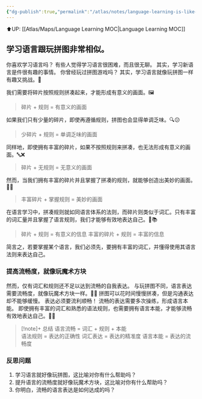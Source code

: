 ```yaml
---
{"dg-publish":true,"permalink":"/atlas/notes/language-learning-is-like-playing-puzzle/","tags":["tuition/language"]}
---
```


⬆️UP: [[Atlas/Maps/Language Learning MOC\|Language Learning MOC]]

## 学习语言跟玩拼图非常相似。

你喜欢学习语言吗？
有些人觉得学习语言很困难，而且很无聊。
其实，学习新语言是件很有趣的事情。
你曾经玩过拼图游戏吗？
其实，学习语言就像玩拼图一样有趣又挑战。🧩

我们需要将碎片按照规则拼凑起来，才能形成有意义的画面。🖼️
> 碎片 + 规则 = 有意义的画面

如果我们只有少量的碎片，即使再遵循规则，拼图也会显得单调乏味。🔍😕
> 少碎片 + 规则 = 单调乏味的画面

同样地，即使拥有丰富的碎片，如果不按照规则来拼凑，也无法形成有意义的画面。🔤❌
> 碎片 + 无规则 = 无意义的画面

然而，当我们拥有丰富的碎片并且掌握了拼凑的规则，就能够创造出美妙的画面。🎨🌟
> 丰富碎片 + 掌握规则 = 美妙的画面

在语言学习中，拼凑规则就如同语言体系的法则，而碎片则类似于词汇。只有丰富的词汇量并且掌握了语言规则，我们才能够有效地表达自己。💬📚

> 碎片 + 规则  = 有意义的信息
> 丰富的碎片 + 规则  = 丰富的信息

简言之，若要掌握某个语言，我们必须先，要拥有丰富的词汇，并懂得使用其语言法则来表达自己。

### 提高流畅度，就像玩魔术方块

然而，仅有词汇和规则还不足以达到流畅的自我表达。
与玩拼图不同，语言表达需要流畅度，就像玩魔术方块一样。🎩🔮
拼图可以花时间慢慢拼凑，但是沟通表达却不能够缓慢。
表达必须要流利顺畅！
流畅的表达需要多次操练，形成语言本能。
即使拥有丰富的词汇和熟悉的语法规则，也需要拥有语言本能，才能够流畅有效地表达自己。💬✨

> [!note]+ 总结
> 语言流畅 = 词汇 + 规则 + 本能  
> 语法规则 = 表达的正确性
> 词汇表达 = 表达的精准度
> 语言本能 = 表达的流畅度

### 反思问题
1. 学习语言就好像玩拼图，这比喻对你有什么帮助吗？
2. 提升语言的流畅度就好像玩魔术方块，这比喻对你有什么帮助吗？
3. 你明白，流畅的语言表达是如何达成的吗？